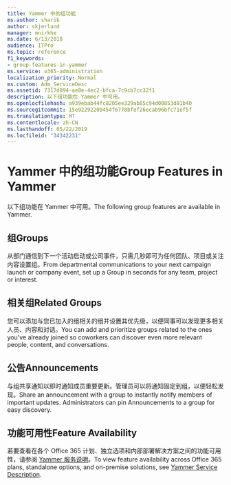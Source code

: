 ```yaml
---
title: Yammer 中的组功能
ms.author: sharik
author: skjerland
manager: mnirkhe
ms.date: 6/13/2018
audience: ITPro
ms.topic: reference
f1_keywords:
- group-features-in-yammer
ms.service: o365-administration
localization_priority: Normal
ms.custom: Adm_ServiceDesc
ms.assetid: 7317d894-ae8e-4ec2-bfca-7c9cb7cc32f1
description: 以下组功能在 Yammer 中可用。
ms.openlocfilehash: a939ebab44fc8205ee329ab85c94d00853d81b40
ms.sourcegitcommit: 15e92292209454f6778bfef26ecab96bfc71ef5f
ms.translationtype: MT
ms.contentlocale: zh-CN
ms.lasthandoff: 05/22/2019
ms.locfileid: "34342231"
---
```

# <a name="group-features-in-yammer"></a><span data-ttu-id="c41df-103">Yammer 中的组功能</span><span class="sxs-lookup"><span data-stu-id="c41df-103">Group Features in Yammer</span></span>

<span data-ttu-id="c41df-104">以下组功能在 Yammer 中可用。</span><span class="sxs-lookup"><span data-stu-id="c41df-104">The following group features are available in Yammer.</span></span>
  
## <a name="groups"></a><span data-ttu-id="c41df-105">组</span><span class="sxs-lookup"><span data-stu-id="c41df-105">Groups</span></span>
<span data-ttu-id="c41df-106"><a name="bkmk_Groups"> </a></span><span class="sxs-lookup"><span data-stu-id="c41df-106"></span></span>

<span data-ttu-id="c41df-107">从部门通信到下一个活动启动或公司事件，只需几秒即可为任何团队、项目或关注内容设置组。</span><span class="sxs-lookup"><span data-stu-id="c41df-107">From departmental communications to your next campaign launch or company event, set up a Group in seconds for any team, project or interest.</span></span>
  
## <a name="related-groups"></a><span data-ttu-id="c41df-108">相关组</span><span class="sxs-lookup"><span data-stu-id="c41df-108">Related Groups</span></span>
<span data-ttu-id="c41df-109"><a name="bkmk_RelatedGroups"> </a></span><span class="sxs-lookup"><span data-stu-id="c41df-109"></span></span>

<span data-ttu-id="c41df-110">您可以添加与您已加入的组相关的组并设置其优先级，以便同事可以发现更多相关人员、内容和对话。</span><span class="sxs-lookup"><span data-stu-id="c41df-110">You can add and prioritize groups related to the ones you've already joined so coworkers can discover even more relevant people, content, and conversations.</span></span>
  
## <a name="announcements"></a><span data-ttu-id="c41df-111">公告</span><span class="sxs-lookup"><span data-stu-id="c41df-111">Announcements</span></span>
<span data-ttu-id="c41df-112"><a name="bkmk_Announcements"> </a></span><span class="sxs-lookup"><span data-stu-id="c41df-112"></span></span>

<span data-ttu-id="c41df-p101">与组共享通知以即时通知成员重要更新。管理员可以将通知固定到组，以便轻松发现。</span><span class="sxs-lookup"><span data-stu-id="c41df-p101">Share an announcement with a group to instantly notify members of important updates. Administrators can pin Announcements to a group for easy discovery.</span></span>
  
## <a name="feature-availability"></a><span data-ttu-id="c41df-115">功能可用性</span><span class="sxs-lookup"><span data-stu-id="c41df-115">Feature Availability</span></span>
<span data-ttu-id="c41df-116"><a name="bkmk_Announcements"> </a></span><span class="sxs-lookup"><span data-stu-id="c41df-116"></span></span>

<span data-ttu-id="c41df-117">若要查看在各个 Office 365 计划、独立选项和内部部署解决方案之间的功能可用性，请参阅 [Yammer 服务说明](yammer-service-description.md)。</span><span class="sxs-lookup"><span data-stu-id="c41df-117">To view feature availability across Office 365 plans, standalone options, and on-premise solutions, see [Yammer Service Description](yammer-service-description.md).</span></span>
  

